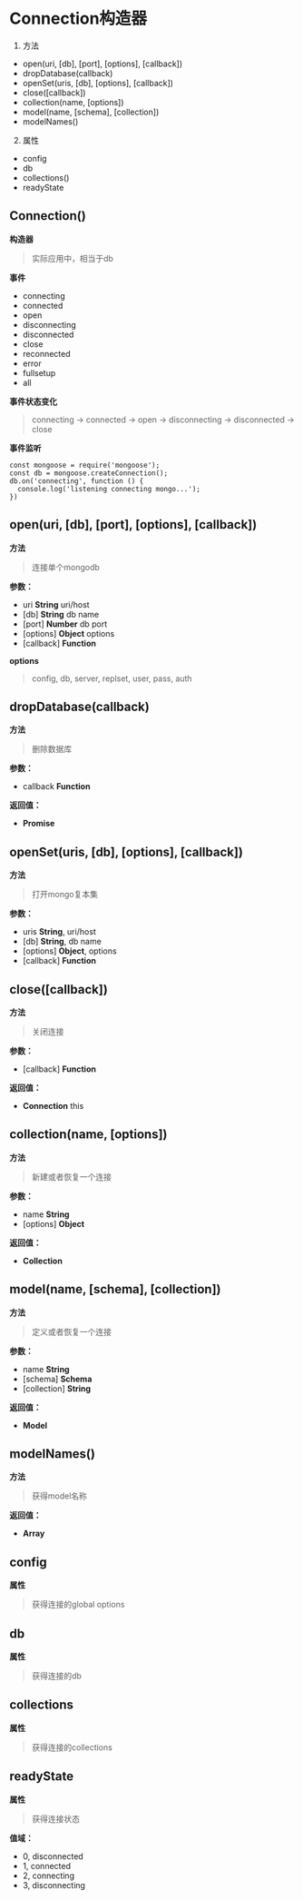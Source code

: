 # Connection构造器  

1. 方法  
  * open(uri, [db], [port], [options], [callback])  
  * dropDatabase(callback)  
  * openSet(uris, [db], [options], [callback])  
  * close([callback])  
  * collection(name, [options])  
  * model(name, [schema], [collection])  
  * modelNames()  

2. 属性  
  * config  
  * db  
  * collections()  
  * readyState  

## Connection()  

**构造器**  
> 实际应用中，相当于db  

**事件**  
* connecting  
* connected  
* open  
* disconnecting  
* disconnected  
* close  
* reconnected  
* error  
* fullsetup  
* all  

**事件状态变化**  
> connecting -> connected -> open -> disconnecting -> disconnected -> close  

**事件监听**  
```
const mongoose = require('mongoose');
const db = mongoose.createConnection();
db.on('connecting', function () {
  console.log('listening connecting mongo...');
})
```

## open(uri, [db], [port], [options], [callback])  

**方法**  
> 连接单个mongodb  

**参数：**  
* uri **String** uri/host  
* [db] **String** db name  
* [port] **Number** db port  
* [options] **Object** options  
* [callback] **Function**  

**options**  
> config, db, server, replset, user, pass, auth  

## dropDatabase(callback)  
**方法**  
> 删除数据库  

**参数：**  
* callback **Function**  

**返回值：**  
* **Promise**  

## openSet(uris, [db], [options], [callback])  

**方法**  
> 打开mongo复本集  

**参数：**  
* uris **String**, uri/host  
* [db] **String**, db name  
* [options] **Object**, options  
* [callback] **Function**  

## close([callback])  

**方法**  
> 关闭连接  

**参数：**  
* [callback] **Function**  

**返回值：**  
* **Connection** this  

## collection(name, [options])  

**方法**  
> 新建或者恢复一个连接  

**参数：**  
* name **String**  
* [options] **Object**  

**返回值：**  
* **Collection**  

## model(name, [schema], [collection])  

**方法**  
> 定义或者恢复一个连接  

**参数：**  
* name **String**  
* [schema] **Schema**  
* [collection] **String**  

**返回值：**  
* **Model**  
  
## modelNames()  

**方法**  
> 获得model名称  

**返回值：**  
* **Array**  

## config  

**属性**  
> 获得连接的global options  

## db  

**属性**  
> 获得连接的db  

## collections  

**属性**  
> 获得连接的collections  
  
## readyState  

**属性**  
> 获得连接状态  

**值域：**  
* 0, disconnected  
* 1, connected  
* 2, connecting  
* 3, disconnecting  

